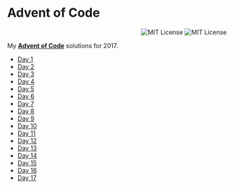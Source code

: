 # Advent of Code
<p align="right">
    <a src="https://github.com/JonSn0w/advent-of-code/blob/master/LICENSE.md"><img alt="MIT License" src="https://img.shields.io/badge/license-MIT-blue.svg"/></a>
    <a src="https://github.com/JonSn0w/advent-of-code"><img alt="MIT License" src="https://cdn.rawgit.com/sindresorhus/awesome/d7305f38d29fed78fa85652e3a63e154dd8e8829/media/badge.svg"/></a>
</p>

My [**Advent of Code**](http://adventofcode.com/) solutions for 2017.
 
 * [Day 1](https://github.com/JonSn0w/advent-of-code/blob/master/day1.py)
 * [Day 2](https://github.com/JonSn0w/advent-of-code/blob/master/day2.py)
 * [Day 3](https://github.com/JonSn0w/advent-of-code/blob/master/day3.py)
 * [Day 4](https://github.com/JonSn0w/advent-of-code/blob/master/day4.py)
 * [Day 5](https://github.com/JonSn0w/advent-of-code/blob/master/day5.py)
 * [Day 6](https://github.com/JonSn0w/advent-of-code/blob/master/day6.py)
 * [Day 7](https://github.com/JonSn0w/advent-of-code/blob/master/day7.py)
 * [Day 8](https://github.com/JonSn0w/advent-of-code/blob/master/day8.py)
 * [Day 9](https://github.com/JonSn0w/advent-of-code/blob/master/day9.py)
 * [Day 10](https://github.com/JonSn0w/advent-of-code/blob/master/day10.py)
 * [Day 11](https://github.com/JonSn0w/advent-of-code/blob/master/day11.py)
 * [Day 12](https://github.com/JonSn0w/advent-of-code/blob/master/day12.py)
 * [Day 13](https://github.com/JonSn0w/advent-of-code/blob/master/day13.py)
 * [Day 14](https://github.com/JonSn0w/advent-of-code/blob/master/day14.py)
 * [Day 15](https://github.com/JonSn0w/advent-of-code/blob/master/day15.py)
 * [Day 16](https://github.com/JonSn0w/advent-of-code/blob/master/day16.py)
 * [Day 17](https://github.com/JonSn0w/advent-of-code/blob/master/day17.py)
